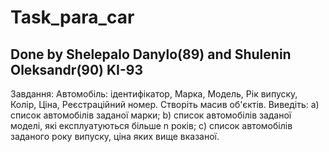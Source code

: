 # Task_para_car
## Done by Shelepalo Danylo(89) and Shulenin Oleksandr(90) KI-93

Завдання:
Автомобіль: ідентифікатор, Марка, Модель, Рік випуску, Колір, Ціна, Реєстраційний номер. Створіть масив об'єктів. Виведіть:
a) список автомобілів заданої марки;
b) список автомобілів заданої моделі, які експлуатуються більше n років;
c) список автомобілів заданого року випуску, ціна яких вище вказаної.
